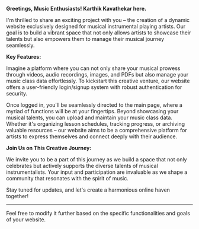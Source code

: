 **Greetings, Music Enthusiasts! Karthik Kavathekar here.**

I'm thrilled to share an exciting project with you – the creation of a dynamic website exclusively designed for musical instrumental playing artists. Our goal is to build a vibrant space that not only allows artists to showcase their talents but also empowers them to manage their musical journey seamlessly.

**Key Features:**

Imagine a platform where you can not only share your musical prowess through videos, audio recordings, images, and PDFs but also manage your music class data effortlessly. To kickstart this creative venture, our website offers a user-friendly login/signup system with robust authentication for security.

Once logged in, you'll be seamlessly directed to the main page, where a myriad of functions will be at your fingertips. Beyond showcasing your musical talents, you can upload and maintain your music class data. Whether it's organizing lesson schedules, tracking progress, or archiving valuable resources – our website aims to be a comprehensive platform for artists to express themselves and connect deeply with their audience.

**Join Us on This Creative Journey:**

We invite you to be a part of this journey as we build a space that not only celebrates but actively supports the diverse talents of musical instrumentalists. Your input and participation are invaluable as we shape a community that resonates with the spirit of music.

Stay tuned for updates, and let's create a harmonious online haven together!

--- 

Feel free to modify it further based on the specific functionalities and goals of your website.
